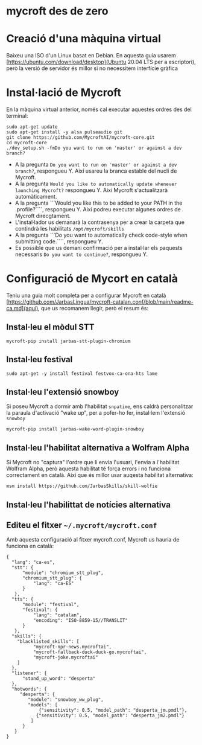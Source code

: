 # mycroft des de zero
# Creació d'una màquina virtual

Baixeu una ISO d'un Linux basat en Debian. En aquesta guia usarem [https://ubuntu.com/download/desktop](Ubuntu 20.04 LTS per a escriptori), però la versió de servidor és millor si no necessitem interfície gràfica


# Instal·lació de Mycroft
En la màquina virtual anterior, només cal executar aquestes ordres des del terminal:
```
sudo apt-get update
sudo apt-get install -y alsa pulseaudio git
git clone https://github.com/MycroftAI/mycroft-core.git
cd mycroft-core
./dev_setup.sh -fmDo you want to run on 'master' or against a dev branch? 
```

- A la pregunta ```Do you want to run on 'master' or against a dev branch?```, respongueu Y. Així usareu la branca estable del nucli de Mycroft.
- A la pregunta ```Would you like to automatically update whenever launching Mycroft?``` respongueu Y. Aixi Mycroft s'actualitzarà automàticament.
- A la pregunta ```Would you like this to be added to your PATH in the .profile?````, respongueu Y. Així podreu executar algunes ordres de Mycroft direcgtament.
- L'instal·lador us demanarà la contrasenya per a crear la carpeta que contindrà les habilitats ```/opt/mycroft/skills```
- A la pregunta ```Do you want to automatically check code-style when submitting code.````, respongueu Y.
- Es possible que us demani confirmació per a instal·lar els paquests necessaris ```Do you want to continue?```, respongueu Y.

# Configuració de Mycort en català
Teniu una guia molt completa per a configurar Mycroft en català [https://github.com/JarbasLingua/mycroft-catalan.conf/blob/main/readme-ca.md](aquí), que us recomanem llegir, però el resum és:

## Instal·leu el mòdul STT
```
mycroft-pip install jarbas-stt-plugin-chromium
```
## Instal·leu festival
```
sudo apt-get -y install festival festvox-ca-ona-hts lame
```

## Instal·leu l'extensió snowboy
Si poseu Mycroft a dormir amb l'habilitat ```snpatime```, ens caldrà personalitzar la paraula d'activació "wake up", per a pofer-ho fer, instal·lem l'extensió ```snowboy```

```
mycroft-pip install jarbas-wake-word-plugin-snowboy
```

## Instal·leu l'habilitat alternativa a Wolfram Alpha

Si Mycroft no "captura" l'ordre que li envia l'usuari, l'envia a l'habilitat Wolfram Alpha, però aquesta habilitat té força errors i no funciona correctament en català. Així que és millor usar auqesta habilitat alternativa:

```msm install https://github.com/JarbasSkills/skill-wolfie```

## Instal·leu l'habilittat de notícies alternativa


## Editeu el fitxer ```~/.mycroft/mycroft.conf```
Amb aquesta configuració al fitxer mycroft.conf, Mycroft us hauria de funciona en català:
```
{
  "lang": "ca-es",
  "stt": {
      "module": "chromium_stt_plug",
      "chromium_stt_plug": {
          "lang": "ca-ES"
      }
   },
  "tts": {
      "module": "festival",
      "festival": {
          "lang": "catalan",
          "encoding": "ISO-8859-15//TRANSLIT"
      }
   },
  "skills": {
    "blacklisted_skills": [
          "mycroft-npr-news.mycroftai", 
          "mycroft-fallback-duck-duck-go.mycroftai", 
          "mycroft-joke.mycroftai"
    ]
  },
  "listener": {
      "stand_up_word": "desperta"
  },
  "hotwords": {
     "desperta": {
        "module": "snowboy_ww_plug",
        "models": [
            {"sensitivity": 0.5, "model_path": "desperta_jm.pmdl"},
           {"sensitivity": 0.5, "model_path": "desperta_jm2.pmdl"}
         ]
      }
   }
}
```


